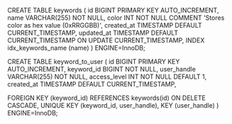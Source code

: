 CREATE TABLE keywords (
  id BIGINT PRIMARY KEY AUTO_INCREMENT,
  name VARCHAR(255) NOT NULL,
  color INT NOT NULL COMMENT 'Stores color as hex value (0xRRGGBB)',
  created_at TIMESTAMP DEFAULT CURRENT_TIMESTAMP,
  updated_at TIMESTAMP DEFAULT CURRENT_TIMESTAMP ON UPDATE CURRENT_TIMESTAMP,
  INDEX idx_keywords_name (name)
) ENGINE=InnoDB;

CREATE TABLE keyword_to_user (
  id BIGINT PRIMARY KEY AUTO_INCREMENT,
  keyword_id BIGINT NOT NULL,
  user_handle VARCHAR(255) NOT NULL,
  access_level INT NOT NULL DEFAULT 1,
  created_at TIMESTAMP DEFAULT CURRENT_TIMESTAMP,
  
  FOREIGN KEY (keyword_id) REFERENCES keywords(id) ON DELETE CASCADE,
  UNIQUE KEY (keyword_id, user_handle),
  KEY (user_handle)
) ENGINE=InnoDB;
